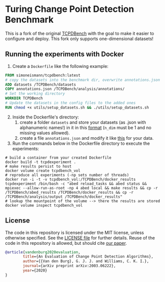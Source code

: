 # Turing Change Point Detection Benchmark
This is a fork of the original [TCPDBench](https://github.com/alan-turing-institute/TCPDBench) with the goal to make it easier to configure and deploy. This fork only supports one-dimensional datasets!

## Running the experiments with Docker
1. Create a `Dockerfile` like the following example:
```dockerfile
FROM simoneismann/tcpdbench:latest
# copy the datasets into the benchmark dir, overwrite annotations.json
ADD datasets /TCPDBench/datasets
COPY annotations.json /TCPDBench/analysis/annotations/
# Set the working directory
WORKDIR TCPDBench
# Update the datasets in the config files to the added ones
RUN chmod +x utils/setup_datasets.sh && ./utils/setup_datasets.sh
```
2. Inside the Dockerfile's directory:
   1. create a folder `datasets` and store your datasets (as .json with alphanumeric names!) in it in this [format](https://github.com/alan-turing-institute/TCPD/blob/master/datasets/bank/bank.json) (`n_dim` must be 1 and no missing values allowed).
   2. create a file `annotations.json` and modify it like [this](https://github.com/alan-turing-institute/TCPD/blob/master/annotations.json) for your data.
3. Run the commands below in the Dockerfile directory to execute the experiments:
```shell
# build a container from your created Dockerfile
docker build -t tcpdexperiment .
# make results persist to host
docker volume create tcpdbench_vol
# reproduce all experiments (-np sets number of threads)
docker run -i -t -v tcpdbench_vol:/TCPDBench/docker_results tcpdexperiment /bin/bash -c "abed reload_tasks && abed status && mpiexec --allow-run-as-root -np 4 abed local && make results && cp -r /TCPDBench/abed_results /TCPDBench/docker_results && cp -r /TCPDBench/analysis/output /TCPDBench/docker_results"
# lookup the mountpoint of the volume --> there the results are stored
docker volume inspect tcpdbench_vol
```

## License
The code in this repository is licensed under the MIT license, unless 
otherwise specified. See the [LICENSE file](LICENSE) for further details. 
Reuse of the code in this repository is allowed, but should cite [our 
paper](https://arxiv.org/abs/2003.06222).
```bib
@article{vandenburg2020evaluation,
        title={An Evaluation of Change Point Detection Algorithms},
        author={{Van den Burg}, G. J. J. and Williams, C. K. I.},
        journal={arXiv preprint arXiv:2003.06222},
        year={2020}
}
```
